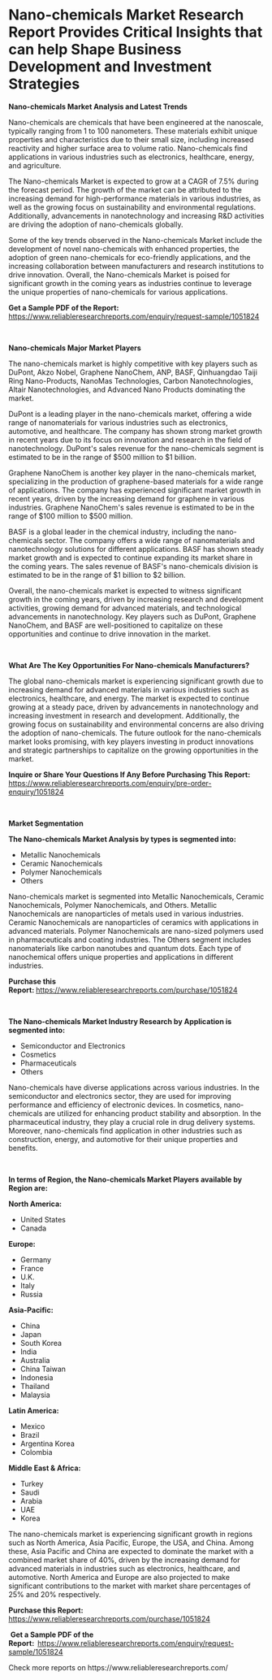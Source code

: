<p><h1>Nano-chemicals Market Research Report Provides Critical Insights that can help Shape Business Development and Investment Strategies</h1></p><p><strong>Nano-chemicals Market Analysis and Latest Trends</strong></p>
<p><p>Nano-chemicals are chemicals that have been engineered at the nanoscale, typically ranging from 1 to 100 nanometers. These materials exhibit unique properties and characteristics due to their small size, including increased reactivity and higher surface area to volume ratio. Nano-chemicals find applications in various industries such as electronics, healthcare, energy, and agriculture.</p><p>The Nano-chemicals Market is expected to grow at a CAGR of 7.5% during the forecast period. The growth of the market can be attributed to the increasing demand for high-performance materials in various industries, as well as the growing focus on sustainability and environmental regulations. Additionally, advancements in nanotechnology and increasing R&D activities are driving the adoption of nano-chemicals globally.</p><p>Some of the key trends observed in the Nano-chemicals Market include the development of novel nano-chemicals with enhanced properties, the adoption of green nano-chemicals for eco-friendly applications, and the increasing collaboration between manufacturers and research institutions to drive innovation. Overall, the Nano-chemicals Market is poised for significant growth in the coming years as industries continue to leverage the unique properties of nano-chemicals for various applications.</p></p>
<p><strong>Get a Sample PDF of the Report:&nbsp;</strong> <a href="https://www.reliableresearchreports.com/enquiry/request-sample/1051824">https://www.reliableresearchreports.com/enquiry/request-sample/1051824</a></p>
<p>&nbsp;</p>
<p><strong>Nano-chemicals Major Market Players</strong></p>
<p><p>The nano-chemicals market is highly competitive with key players such as DuPont, Akzo Nobel, Graphene NanoChem, ANP, BASF, Qinhuangdao Taiji Ring Nano-Products, NanoMas Technologies, Carbon Nanotechnologies, Altair Nanotechnologies, and Advanced Nano Products dominating the market. </p><p>DuPont is a leading player in the nano-chemicals market, offering a wide range of nanomaterials for various industries such as electronics, automotive, and healthcare. The company has shown strong market growth in recent years due to its focus on innovation and research in the field of nanotechnology. DuPont's sales revenue for the nano-chemicals segment is estimated to be in the range of $500 million to $1 billion.</p><p>Graphene NanoChem is another key player in the nano-chemicals market, specializing in the production of graphene-based materials for a wide range of applications. The company has experienced significant market growth in recent years, driven by the increasing demand for graphene in various industries. Graphene NanoChem's sales revenue is estimated to be in the range of $100 million to $500 million.</p><p>BASF is a global leader in the chemical industry, including the nano-chemicals sector. The company offers a wide range of nanomaterials and nanotechnology solutions for different applications. BASF has shown steady market growth and is expected to continue expanding its market share in the coming years. The sales revenue of BASF's nano-chemicals division is estimated to be in the range of $1 billion to $2 billion.</p><p>Overall, the nano-chemicals market is expected to witness significant growth in the coming years, driven by increasing research and development activities, growing demand for advanced materials, and technological advancements in nanotechnology. Key players such as DuPont, Graphene NanoChem, and BASF are well-positioned to capitalize on these opportunities and continue to drive innovation in the market.</p></p>
<p>&nbsp;</p>
<p><strong>What Are The Key Opportunities For Nano-chemicals Manufacturers?</strong></p>
<p><p>The global nano-chemicals market is experiencing significant growth due to increasing demand for advanced materials in various industries such as electronics, healthcare, and energy. The market is expected to continue growing at a steady pace, driven by advancements in nanotechnology and increasing investment in research and development. Additionally, the growing focus on sustainability and environmental concerns are also driving the adoption of nano-chemicals. The future outlook for the nano-chemicals market looks promising, with key players investing in product innovations and strategic partnerships to capitalize on the growing opportunities in the market.</p></p>
<p><strong>Inquire or Share Your Questions If Any Before Purchasing This Report:</strong> <a href="https://www.reliableresearchreports.com/enquiry/pre-order-enquiry/1051824">https://www.reliableresearchreports.com/enquiry/pre-order-enquiry/1051824</a></p>
<p>&nbsp;</p>
<p><strong>Market Segmentation</strong></p>
<p><strong>The Nano-chemicals Market Analysis by types is segmented into:</strong></p>
<p><ul><li>Metallic Nanochemicals</li><li>Ceramic Nanochemicals</li><li>Polymer Nanochemicals</li><li>Others</li></ul></p>
<p><p>Nano-chemicals market is segmented into Metallic Nanochemicals, Ceramic Nanochemicals, Polymer Nanochemicals, and Others. Metallic Nanochemicals are nanoparticles of metals used in various industries. Ceramic Nanochemicals are nanoparticles of ceramics with applications in advanced materials. Polymer Nanochemicals are nano-sized polymers used in pharmaceuticals and coating industries. The Others segment includes nanomaterials like carbon nanotubes and quantum dots. Each type of nanochemical offers unique properties and applications in different industries.</p></p>
<p><strong>Purchase this Report:&nbsp;</strong><a href="https://www.reliableresearchreports.com/purchase/1051824">https://www.reliableresearchreports.com/purchase/1051824</a></p>
<p>&nbsp;</p>
<p><strong>The Nano-chemicals Market Industry Research by Application is segmented into:</strong></p>
<p><ul><li>Semiconductor and Electronics</li><li>Cosmetics</li><li>Pharmaceuticals</li><li>Others</li></ul></p>
<p><p>Nano-chemicals have diverse applications across various industries. In the semiconductor and electronics sector, they are used for improving performance and efficiency of electronic devices. In cosmetics, nano-chemicals are utilized for enhancing product stability and absorption. In the pharmaceutical industry, they play a crucial role in drug delivery systems. Moreover, nano-chemicals find application in other industries such as construction, energy, and automotive for their unique properties and benefits.</p></p>
<p>&nbsp;</p>
<p><strong>In terms of Region, the Nano-chemicals Market Players available by Region are:</strong></p>
<p>
    <p> <strong> North America: </strong>
        <ul>
            <li>United States</li>
            <li>Canada</li>
        </ul>
        </p> 
    <p> <strong> Europe: </strong>
        <ul>
            <li>Germany</li>
            <li>France</li>
            <li>U.K.</li>
            <li>Italy</li>
            <li>Russia</li>
        </ul>
        </p> 
    <p> <strong> Asia-Pacific: </strong>
        <ul>
            <li>China</li>
            <li>Japan</li>
            <li>South Korea</li>
            <li>India</li>
            <li>Australia</li>
            <li>China Taiwan</li>
            <li>Indonesia</li>
            <li>Thailand</li>
            <li>Malaysia</li>
        </ul>
        </p> 
    <p> <strong> Latin America: </strong>
        <ul>
            <li>Mexico</li>
            <li>Brazil</li>
            <li>Argentina Korea</li>
            <li>Colombia</li>
        </ul>
        </p> 
    <p> <strong> Middle East & Africa: </strong>
        <ul>
            <li>Turkey</li>
            <li>Saudi</li>
            <li>Arabia</li>
            <li>UAE</li>
            <li>Korea</li>
        </ul>
    </p>
    </p>
<p><p>The nano-chemicals market is experiencing significant growth in regions such as North America, Asia Pacific, Europe, the USA, and China. Among these, Asia Pacific and China are expected to dominate the market with a combined market share of 40%, driven by the increasing demand for advanced materials in industries such as electronics, healthcare, and automotive. North America and Europe are also projected to make significant contributions to the market with market share percentages of 25% and 20% respectively.</p></p>
<p><strong>Purchase this Report: </strong><a href="https://www.reliableresearchreports.com/purchase/1051824">https://www.reliableresearchreports.com/purchase/1051824</a></p>
<p>&nbsp;<strong>Get a Sample PDF of the Report:&nbsp;&nbsp;</strong><a href="https://www.reliableresearchreports.com/enquiry/request-sample/1051824">https://www.reliableresearchreports.com/enquiry/request-sample/1051824</a></p>
<p><strong></strong></p>
<p>Check more reports on https://www.reliableresearchreports.com/</p>